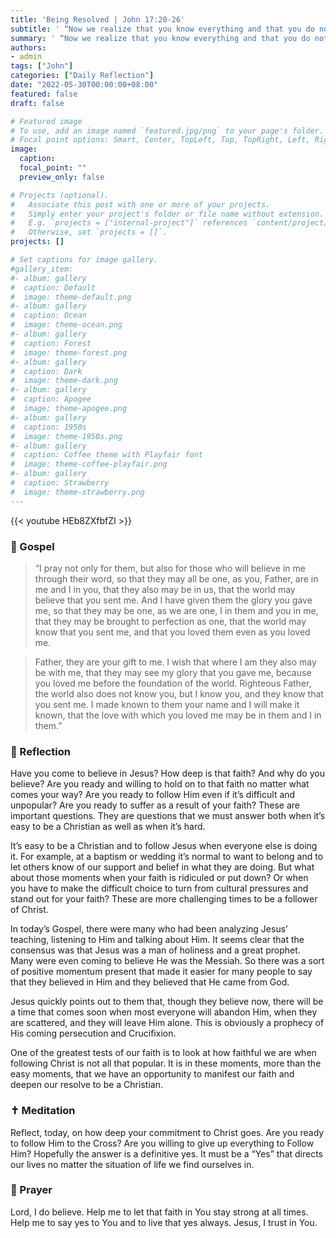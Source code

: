 ```yaml
---
title: 'Being Resolved | John 17:20-26'
subtitle: ' “Now we realize that you know everything and that you do not need to have anyone question you. Because of this we believe that you came from God.” Jesus answered them, “Do you believe now? Behold, the hour is coming and has arrived when each of you will be scattered to his own home and you will leave me alone.”  John 16:30–32'
summary: ' “Now we realize that you know everything and that you do not need to have anyone question you. Because of this we believe that you came from God.” Jesus answered them, “Do you believe now? Behold, the hour is coming and has arrived when each of you will be scattered to his own home and you will leave me alone.”  John 16:30–32'
authors:
- admin
tags: ["John"]
categories: ["Daily Reflection"]
date: "2022-05-30T00:00:00+08:00"
featured: false
draft: false

# Featured image
# To use, add an image named `featured.jpg/png` to your page's folder.
# Focal point options: Smart, Center, TopLeft, Top, TopRight, Left, Right, BottomLeft, Bottom, BottomRight
image:
  caption:
  focal_point: ""
  preview_only: false

# Projects (optional).
#   Associate this post with one or more of your projects.
#   Simply enter your project's folder or file name without extension.
#   E.g. `projects = ["internal-project"]` references `content/project/deep-learning/index.md`.
#   Otherwise, set `projects = []`.
projects: []

# Set captions for image gallery.
#gallery_item:
#- album: gallery
#  caption: Default
#  image: theme-default.png
#- album: gallery
#  caption: Ocean
#  image: theme-ocean.png
#- album: gallery
#  caption: Forest
#  image: theme-forest.png
#- album: gallery
#  caption: Dark
#  image: theme-dark.png
#- album: gallery
#  caption: Apogee
#  image: theme-apogee.png
#- album: gallery
#  caption: 1950s
#  image: theme-1950s.png
#- album: gallery
#  caption: Coffee theme with Playfair font
#  image: theme-coffee-playfair.png
#- album: gallery
#  caption: Strawberry
#  image: theme-strawberry.png
---
```


{{< youtube HEb8ZXfbfZI >}}

### :love_letter: Gospel
> “I pray not only for them, but also for those who will believe in me through their word, so that they may all be one, as you, Father, are in me and I in you, that they also may be in us, that the world may believe that you sent me. And I have given them the glory you gave me, so that they may be one, as we are one, I in them and you in me, that they may be brought to perfection as one, that the world may know that you sent me, and that you loved them even as you loved me.

> Father, they are your gift to me. I wish that where I am they also may be with me, that they may see my glory that you gave me, because you loved me before the foundation of the world. Righteous Father, the world also does not know you, but I know you, and they know that you sent me. I made known to them your name and I will make it known, that the love with which you loved me may be in them and I in them.”

### :speech_balloon: Reflection
Have you come to believe in Jesus?  How deep is that faith?  And why do you believe?  Are you ready and willing to hold on to that faith no matter what comes your way?  Are you ready to follow Him even if it’s difficult and unpopular?  Are you ready to suffer as a result of your faith?  These are important questions.  They are questions that we must answer both when it’s easy to be a Christian as well as when it’s hard.  

It’s easy to be a Christian and to follow Jesus when everyone else is doing it.  For example, at a baptism or wedding it’s normal to want to belong and to let others know of our support and belief in what they are doing.  But what about those moments when your faith is ridiculed or put down?  Or when you have to make the difficult choice to turn from cultural pressures and stand out for your faith?  These are more challenging times to be a follower of Christ.

In today’s Gospel, there were many who had been analyzing Jesus’ teaching, listening to Him and talking about Him.  It seems clear that the consensus was that Jesus was a man of holiness and a great prophet.  Many were even coming to believe He was the Messiah.  So there was a sort of positive momentum present that made it easier for many people to say that they believed in Him and they believed that He came from God.

Jesus quickly points out to them that, though they believe now, there will be a time that comes soon when most everyone will abandon Him, when they are scattered, and they will leave Him alone.  This is obviously a prophecy of His coming persecution and Crucifixion.

One of the greatest tests of our faith is to look at how faithful we are when following Christ is not all that popular.  It is in these moments, more than the easy moments, that we have an opportunity to manifest our faith and deepen our resolve to be a Christian.

### :latin_cross: Meditation
Reflect, today, on how deep your commitment to Christ goes.  Are you ready to follow Him to the Cross?  Are you willing to give up everything to Follow Him?  Hopefully the answer is a definitive yes.  It must be a “Yes” that directs our lives no matter the situation of life we find ourselves in.

### :pray: Prayer
Lord, I do believe.  Help me to let that faith in You stay strong at all times.  Help me to say yes to You and to live that yes always.  Jesus, I trust in You.
